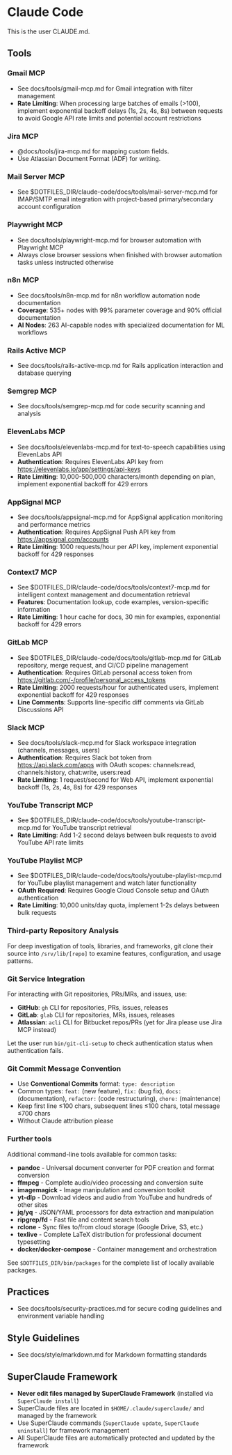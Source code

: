 # Claude Code

This is the user CLAUDE.md.

## Tools

### Gmail MCP
- See docs/tools/gmail-mcp.md for Gmail integration with filter management
- **Rate Limiting**: When processing large batches of emails (>100), implement
  exponential backoff delays (1s, 2s, 4s, 8s) between requests to avoid Google
  API rate limits and potential account restrictions

### Jira MCP
- @docs/tools/jira-mcp.md for mapping custom fields.
- Use Atlassian Document Format (ADF) for writing.

### Mail Server MCP
- See $DOTFILES_DIR/claude-code/docs/tools/mail-server-mcp.md for IMAP/SMTP email integration with project-based primary/secondary account configuration

### Playwright MCP
- See docs/tools/playwright-mcp.md for browser automation with Playwright MCP
- Always close browser sessions when finished with browser automation tasks unless instructed otherwise

### n8n MCP
- See docs/tools/n8n-mcp.md for n8n workflow automation node documentation
- **Coverage**: 535+ nodes with 99% parameter coverage and 90% official documentation
- **AI Nodes**: 263 AI-capable nodes with specialized documentation for ML workflows

### Rails Active MCP
- See docs/tools/rails-active-mcp.md for Rails application interaction and database querying

### Semgrep MCP
- See docs/tools/semgrep-mcp.md for code security scanning and analysis

### ElevenLabs MCP
- See docs/tools/elevenlabs-mcp.md for text-to-speech capabilities using ElevenLabs API
- **Authentication**: Requires ElevenLabs API key from https://elevenlabs.io/app/settings/api-keys
- **Rate Limiting**: 10,000-500,000 characters/month depending on plan, implement exponential backoff for 429 errors

### AppSignal MCP
- See docs/tools/appsignal-mcp.md for AppSignal application monitoring and performance metrics
- **Authentication**: Requires AppSignal Push API key from https://appsignal.com/accounts
- **Rate Limiting**: 1000 requests/hour per API key, implement exponential backoff for 429 responses

### Context7 MCP
- See $DOTFILES_DIR/claude-code/docs/tools/context7-mcp.md for intelligent context management and documentation retrieval
- **Features**: Documentation lookup, code examples, version-specific information
- **Rate Limiting**: 1 hour cache for docs, 30 min for examples, exponential backoff for 429 errors

### GitLab MCP
- See $DOTFILES_DIR/claude-code/docs/tools/gitlab-mcp.md for GitLab repository, merge request, and CI/CD pipeline management
- **Authentication**: Requires GitLab personal access token from https://gitlab.com/-/profile/personal_access_tokens
- **Rate Limiting**: 2000 requests/hour for authenticated users, implement exponential backoff for 429 responses
- **Line Comments**: Supports line-specific diff comments via GitLab Discussions API

### Slack MCP
- See docs/tools/slack-mcp.md for Slack workspace integration (channels, messages, users)
- **Authentication**: Requires Slack bot token from https://api.slack.com/apps with OAuth scopes: channels:read, channels:history, chat:write, users:read
- **Rate Limiting**: 1 request/second for Web API, implement exponential backoff (1s, 2s, 4s, 8s) for 429 responses

### YouTube Transcript MCP
- See $DOTFILES_DIR/claude-code/docs/tools/youtube-transcript-mcp.md for YouTube transcript retrieval
- **Rate Limiting**: Add 1-2 second delays between bulk requests to avoid YouTube API rate limits

### YouTube Playlist MCP
- See $DOTFILES_DIR/claude-code/docs/tools/youtube-playlist-mcp.md for YouTube playlist management and watch later functionality
- **OAuth Required**: Requires Google Cloud Console setup and OAuth authentication
- **Rate Limiting**: 10,000 units/day quota, implement 1-2s delays between bulk requests

### Third-party Repository Analysis
For deep investigation of tools, libraries, and frameworks, git clone their source into `/srv/lib/[repo]` to examine features, configuration, and usage patterns.

### Git Service Integration
For interacting with Git repositories, PRs/MRs, and issues, use:
- **GitHub**: `gh` CLI for repositories, PRs, issues, releases
- **GitLab**: `glab` CLI for repositories, MRs, issues, releases
- **Atlassian**: `acli` CLI for Bitbucket repos/PRs (yet for Jira please use Jira MCP instead)

Let the user run `bin/git-cli-setup` to check authentication status when authentication fails.

### Git Commit Message Convention
- Use **Conventional Commits** format: `type: description`
- Common types: `feat:` (new feature), `fix:` (bug fix), `docs:`
  (documentation), `refactor:` (code restructuring), `chore:` (maintenance)
- Keep first line ≤100 chars, subsequent lines ≤100 chars, total message ≤700 chars
- Without Claude attribution please

### Further tools
Additional command-line tools available for common tasks:
- **pandoc** - Universal document converter for PDF creation and format conversion
- **ffmpeg** - Complete audio/video processing and conversion suite
- **imagemagick** - Image manipulation and conversion toolkit
- **yt-dlp** - Download videos and audio from YouTube and hundreds of other sites
- **jq/yq** - JSON/YAML processors for data extraction and manipulation
- **ripgrep/fd** - Fast file and content search tools
- **rclone** - Sync files to/from cloud storage (Google Drive, S3, etc.)
- **texlive** - Complete LaTeX distribution for professional document typesetting
- **docker/docker-compose** - Container management and orchestration

See `$DOTFILES_DIR/bin/packages` for the complete list of locally available packages.

## Practices
- See docs/tools/security-practices.md for secure coding
  guidelines and environment variable handling

## Style Guidelines
- See docs/style/markdown.md for Markdown formatting standards

## SuperClaude Framework
- **Never edit files managed by SuperClaude Framework** (installed via `SuperClaude install`)
- SuperClaude files are located in `$HOME/.claude/superclaude/` and managed by the framework
- Use SuperClaude commands (`SuperClaude update`, `SuperClaude uninstall`) for framework management
- All SuperClaude files are automatically protected and updated by the framework

